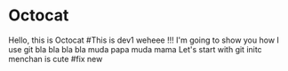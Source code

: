 # Octocat
Hello, this is Octocat #This is dev1 weheee !!!
I'm going to show you how I use git bla bla bla bla muda papa muda mama
Let's start with git initc menchan is cute #fix new
